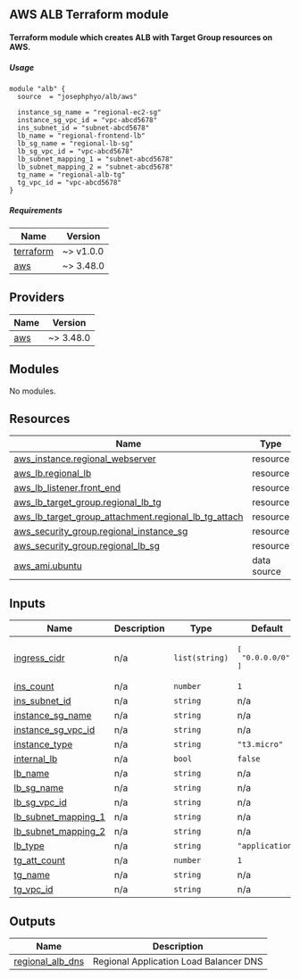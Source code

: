 ## AWS ALB Terraform module
#### Terraform module which creates ALB with Target Group resources on AWS.

##### Usage

```
module "alb" {
  source  = "josephphyo/alb/aws"
  
  instance_sg_name = "regional-ec2-sg"
  instance_sg_vpc_id = "vpc-abcd5678"
  ins_subnet_id = "subnet-abcd5678"
  lb_name = "regional-frontend-lb"
  lb_sg_name = "regional-lb-sg"
  lb_sg_vpc_id = "vpc-abcd5678"
  lb_subnet_mapping_1 = "subnet-abcd5678"
  lb_subnet_mapping_2 = "subnet-abcd5678"
  tg_name = "regional-alb-tg"
  tg_vpc_id = "vpc-abcd5678"
}

```

##### Requirements

| Name | Version |
|------|---------|
| <a name="requirement_terraform"></a> [terraform](#requirement\_terraform) | ~> v1.0.0 |
| <a name="requirement_aws"></a> [aws](#requirement\_aws) | ~> 3.48.0 |

## Providers

| Name | Version |
|------|---------|
| <a name="provider_aws"></a> [aws](#provider\_aws) | ~> 3.48.0 |

## Modules

No modules.

## Resources

| Name | Type |
|------|------|
| [aws_instance.regional_webserver](https://registry.terraform.io/providers/hashicorp/aws/latest/docs/resources/instance) | resource |
| [aws_lb.regional_lb](https://registry.terraform.io/providers/hashicorp/aws/latest/docs/resources/lb) | resource |
| [aws_lb_listener.front_end](https://registry.terraform.io/providers/hashicorp/aws/latest/docs/resources/lb_listener) | resource |
| [aws_lb_target_group.regional_lb_tg](https://registry.terraform.io/providers/hashicorp/aws/latest/docs/resources/lb_target_group) | resource |
| [aws_lb_target_group_attachment.regional_lb_tg_attach](https://registry.terraform.io/providers/hashicorp/aws/latest/docs/resources/lb_target_group_attachment) | resource |
| [aws_security_group.regional_instance_sg](https://registry.terraform.io/providers/hashicorp/aws/latest/docs/resources/security_group) | resource |
| [aws_security_group.regional_lb_sg](https://registry.terraform.io/providers/hashicorp/aws/latest/docs/resources/security_group) | resource |
| [aws_ami.ubuntu](https://registry.terraform.io/providers/hashicorp/aws/latest/docs/data-sources/ami) | data source |

## Inputs

| Name | Description | Type | Default | Required |
|------|-------------|------|---------|:--------:|
| <a name="input_ingress_cidr"></a> [ingress\_cidr](#input\_ingress\_cidr) | n/a | `list(string)` | <pre>[<br>  "0.0.0.0/0"<br>]</pre> | no |
| <a name="input_ins_count"></a> [ins\_count](#input\_ins\_count) | n/a | `number` | `1` | no |
| <a name="input_ins_subnet_id"></a> [ins\_subnet\_id](#input\_ins\_subnet\_id) | n/a | `string` | n/a | yes |
| <a name="input_instance_sg_name"></a> [instance\_sg\_name](#input\_instance\_sg\_name) | n/a | `string` | n/a | yes |
| <a name="input_instance_sg_vpc_id"></a> [instance\_sg\_vpc\_id](#input\_instance\_sg\_vpc\_id) | n/a | `string` | n/a | yes |
| <a name="input_instance_type"></a> [instance\_type](#input\_instance\_type) | n/a | `string` | `"t3.micro"` | no |
| <a name="input_internal_lb"></a> [internal\_lb](#input\_internal\_lb) | n/a | `bool` | `false` | no |
| <a name="input_lb_name"></a> [lb\_name](#input\_lb\_name) | n/a | `string` | n/a | yes |
| <a name="input_lb_sg_name"></a> [lb\_sg\_name](#input\_lb\_sg\_name) | n/a | `string` | n/a | yes |
| <a name="input_lb_sg_vpc_id"></a> [lb\_sg\_vpc\_id](#input\_lb\_sg\_vpc\_id) | n/a | `string` | n/a | yes |
| <a name="input_lb_subnet_mapping_1"></a> [lb\_subnet\_mapping\_1](#input\_lb\_subnet\_mapping\_1) | n/a | `string` | n/a | yes |
| <a name="input_lb_subnet_mapping_2"></a> [lb\_subnet\_mapping\_2](#input\_lb\_subnet\_mapping\_2) | n/a | `string` | n/a | yes |
| <a name="input_lb_type"></a> [lb\_type](#input\_lb\_type) | n/a | `string` | `"application"` | no |
| <a name="input_tg_att_count"></a> [tg\_att\_count](#input\_tg\_att\_count) | n/a | `number` | `1` | no |
| <a name="input_tg_name"></a> [tg\_name](#input\_tg\_name) | n/a | `string` | n/a | yes |
| <a name="input_tg_vpc_id"></a> [tg\_vpc\_id](#input\_tg\_vpc\_id) | n/a | `string` | n/a | yes |

## Outputs

| Name | Description |
|------|-------------|
| <a name="output_regional_alb_dns"></a> [regional\_alb\_dns](#output\_regional\_alb\_dns) | Regional Application Load Balancer DNS |

